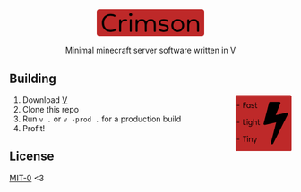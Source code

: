 <div align="center">
<img style="width: 192px" src="./res/crimson2.png" alt="icon">


<p>Minimal minecraft server software written in V</p>
</div>


## Building

<img align="right" style="width: 100px" src="./res/features.png" alt="icon">

1. Download [V](https://vlang.io/)
2. Clone this repo
3. Run `v .` or `v -prod .` for a production build
4. Profit!

## License

[MIT-0](./LICENSE) <3
